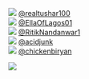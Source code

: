
 ![](http://pbs.twimg.com/profile_images/1373167801892958210/6H7DY0lT_normal.jpg) [@realtushar100](https://twitter.com/realtushar100)<br>![](http://pbs.twimg.com/profile_images/1394080649233973257/ZYrvoBCt_normal.jpg) [@EllaOfLagos01](https://twitter.com/EllaOfLagos01)<br>![](http://abs.twimg.com/sticky/default_profile_images/default_profile_normal.png) [@RitikNandanwar1](https://twitter.com/RitikNandanwar1)<br>![](http://pbs.twimg.com/profile_images/852648751659442176/b645rZmL_normal.jpg) [@acidjunk](https://twitter.com/acidjunk)<br>![](http://pbs.twimg.com/profile_images/1368933088667996167/jLbF-is3_normal.jpg) [@chickenbiryan](https://twitter.com/chickenbiryan)<br> 

![](https://visitor-badge.laobi.icu/badge?page_id=ponder)
